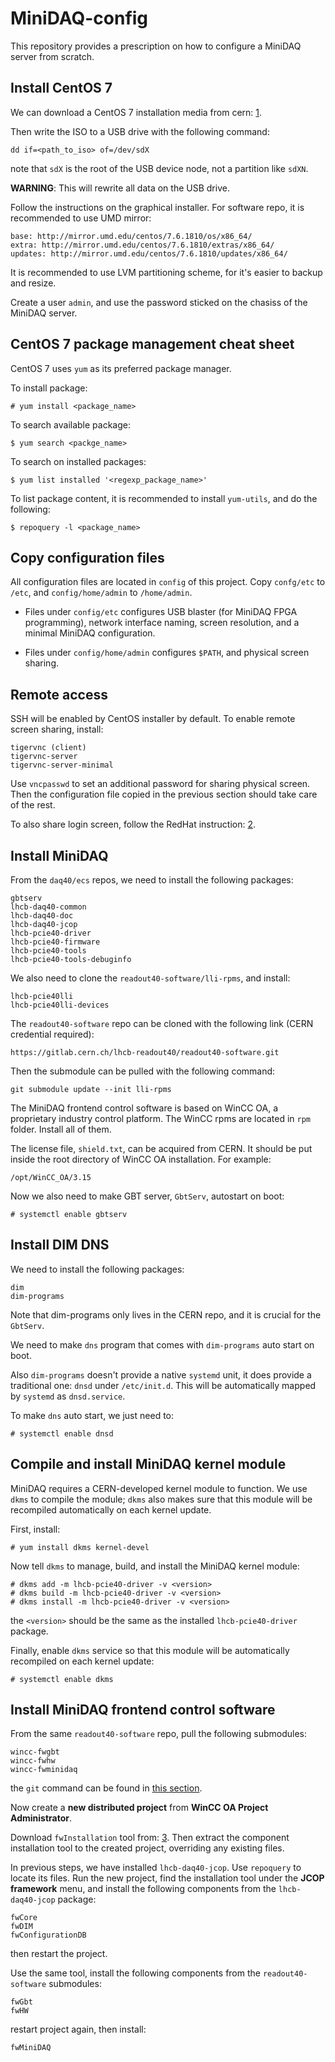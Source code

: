# MiniDAQ-config
This repository provides a prescription on how to configure a MiniDAQ server
from scratch.


## Install CentOS 7
We can download a CentOS 7 installation media from cern: [1].

Then write the ISO to a USB drive with the following command:
```
dd if=<path_to_iso> of=/dev/sdX
```
note that `sdX` is the root of the USB device node, not a partition like
`sdXN`.

**WARNING**: This will rewrite all data on the USB drive.

Follow the instructions on the graphical installer. For software repo, it is
recommended to use UMD mirror:
```
base: http://mirror.umd.edu/centos/7.6.1810/os/x86_64/
extra: http://mirror.umd.edu/centos/7.6.1810/extras/x86_64/
updates: http://mirror.umd.edu/centos/7.6.1810/updates/x86_64/
```

It is recommended to use LVM partitioning scheme, for it's easier to backup and
resize.

Create a user `admin`, and use the password sticked on the chasiss of the
MiniDAQ server.


[1]: http://linuxsoft.cern.ch/cern/centos/7/os/x86_64/images/boot.iso


## CentOS 7 package management cheat sheet
CentOS 7 uses `yum` as its preferred package manager.

To install package:
```
# yum install <package_name>
```

To search available package:
```
$ yum search <packge_name>
```

To search on installed packages:
```
$ yum list installed '<regexp_package_name>'
```

To list package content, it is recommended to install `yum-utils`, and do the
following:
```
$ repoquery -l <package_name>
```


## Copy configuration files
All configuration files are located in `config` of this project. Copy
`confg/etc` to `/etc`, and `config/home/admin` to `/home/admin`.

* Files under `config/etc` configures USB blaster (for MiniDAQ FPGA programming),
  network interface naming, screen resolution, and a minimal MiniDAQ
  configuration.

* Files under `config/home/admin` configures `$PATH`, and physical screen sharing.


## Remote access
SSH will be enabled by CentOS installer by default. To enable remote screen
sharing, install:
```
tigervnc (client)
tigervnc-server
tigervnc-server-minimal
```

Use `vncpasswd` to set an additional password for sharing physical screen. Then
the configuration file copied in the previous section should take care of the
rest.

To also share login screen, follow the RedHat instruction: [2].


[2]: https://access.redhat.com/documentation/en-us/red_hat_enterprise_linux/7/html/system_administrators_guide/ch-tigervnc


## Install MiniDAQ
From the `daq40/ecs` repos, we need to install the following packages:
```
gbtserv
lhcb-daq40-common
lhcb-daq40-doc
lhcb-daq40-jcop
lhcb-pcie40-driver
lhcb-pcie40-firmware
lhcb-pcie40-tools
lhcb-pcie40-tools-debuginfo
```

We also need to clone the `readout40-software/lli-rpms`, and install:
```
lhcb-pcie40lli
lhcb-pcie40lli-devices
```

The `readout40-software` repo can be cloned with the following link (CERN
credential required):
```
https://gitlab.cern.ch/lhcb-readout40/readout40-software.git
```

Then the submodule can be pulled with the following command:
```
git submodule update --init lli-rpms
```

The MiniDAQ frontend control software is based on WinCC OA, a proprietary
industry control platform. The WinCC rpms are located in `rpm` folder. Install
all of them.

The license file, `shield.txt`, can be acquired from CERN. It should be put
inside the root directory of WinCC OA installation. For example:
```
/opt/WinCC_OA/3.15
```

Now we also need to make GBT server, `GbtServ`, autostart on boot:
```
# systemctl enable gbtserv
```


## Install DIM DNS
We need to install the following packages:
```
dim
dim-programs
```
Note that dim-programs only lives in the CERN repo, and it is crucial for the
`GbtServ`.

We need to make `dns` program that comes with `dim-programs` auto start on boot.

Also `dim-programs` doesn't provide a native `systemd` unit, it does provide a
traditional one: `dnsd` under `/etc/init.d`. This will be automatically mapped
by `systemd` as `dnsd.service`.

To make `dns` auto start, we just need to:
```
# systemctl enable dnsd
```


## Compile and install MiniDAQ kernel module
MiniDAQ requires a CERN-developed kernel module to function. We use `dkms` to
compile the module; `dkms` also makes sure that this module will be recompiled
automatically on each kernel update.

First, install:
```
# yum install dkms kernel-devel
```

Now tell `dkms` to manage, build, and install the MiniDAQ kernel module:
```
# dkms add -m lhcb-pcie40-driver -v <version>
# dkms build -m lhcb-pcie40-driver -v <version>
# dkms install -m lhcb-pcie40-driver -v <version>
```
the `<version>` should be the same as the installed `lhcb-pcie40-driver`
package.

Finally, enable `dkms` service so that this module will be automatically
recompiled on each kernel update:
```
# systemctl enable dkms
```


## Install MiniDAQ frontend control software
From the same `readout40-software` repo, pull the following submodules:
```
wincc-fwgbt
wincc-fwhw
wincc-fwminidaq
```
the `git` command can be found in [this section](#install-minidaq).

Now create a **new distributed project** from **WinCC OA Project Administrator**.

Download `fwInstallation` tool from: [3]. Then extract the component
installation tool to the created project, overriding any existing files.

In previous steps, we have installed `lhcb-daq40-jcop`. Use `repoquery` to
locate its files. Run the new project, find the installation tool under the
**JCOP framework** menu, and install the following components from the
`lhcb-daq40-jcop` package:
```
fwCore
fwDIM
fwConfigurationDB
```
then restart the project.

Use the same tool, install the following components from the `readout40-
software` submodules:
```
fwGbt
fwHW
```
restart project again, then install:
```
fwMiniDAQ
```


[3]: http://jcop.web.cern.ch/jcop-framework-component-installation-tool
